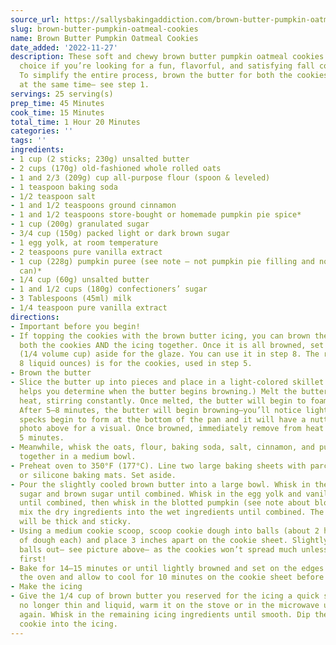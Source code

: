 ```yaml
---
source_url: https://sallysbakingaddiction.com/brown-butter-pumpkin-oatmeal-cookies/
slug: brown-butter-pumpkin-oatmeal-cookies
name: Brown Butter Pumpkin Oatmeal Cookies
date_added: '2022-11-27'
description: These soft and chewy brown butter pumpkin oatmeal cookies are the perfect
  choice if you’re looking for a fun, flavorful, and satisfying fall cookie recipe.
  To simplify the entire process, brown the butter for both the cookies and the icing
  at the same time– see step 1.
servings: 25 serving(s)
prep_time: 45 Minutes
cook_time: 15 Minutes
total_time: 1 Hour 20 Minutes
categories: ''
tags: ''
ingredients:
- 1 cup (2 sticks; 230g) unsalted butter
- 2 cups (170g) old-fashioned whole rolled oats
- 1 and 2/3 (209g) cup all-purpose flour (spoon & leveled)
- 1 teaspoon baking soda
- 1/2 teaspoon salt
- 1 and 1/2 teaspoons ground cinnamon
- 1 and 1/2 teaspoons store-bought or homemade pumpkin pie spice*
- 1 cup (200g) granulated sugar
- 3/4 cup (150g) packed light or dark brown sugar
- 1 egg yolk, at room temperature
- 2 teaspoons pure vanilla extract
- 1 cup (228g) pumpkin puree (see note – not pumpkin pie filling and not the whole
  can)*
- 1/4 cup (60g) unsalted butter
- 1 and 1/2 cups (180g) confectioners’ sugar
- 3 Tablespoons (45ml) milk
- 1/4 teaspoon pure vanilla extract
directions:
- Important before you begin!
- If topping the cookies with the brown butter icing, you can brown the butter for
  both the cookies AND the icing together. Once it is all browned, set 2 liquid ounces
  (1/4 volume cup) aside for the glaze. You can use it in step 8. The rest (about
  8 liquid ounces) is for the cookies, used in step 5.
- Brown the butter
- Slice the butter up into pieces and place in a light-colored skillet. (Light colored
  helps you determine when the butter begins browning.) Melt the butter over medium
  heat, stirring constantly. Once melted, the butter will begin to foam. Keep stirring.
  After 5–8 minutes, the butter will begin browning—you’ll notice lightly browned
  specks begin to form at the bottom of the pan and it will have a nutty aroma. See
  photo above for a visual. Once browned, immediately remove from heat and cool for
  5 minutes.
- Meanwhile, whisk the oats, flour, baking soda, salt, cinnamon, and pumpkin pie spice
  together in a medium bowl.
- Preheat oven to 350°F (177°C). Line two large baking sheets with parchment paper
  or silicone baking mats. Set aside.
- Pour the slightly cooled brown butter into a large bowl. Whisk in the granulated
  sugar and brown sugar until combined. Whisk in the egg yolk and vanilla extract
  until combined, then whisk in the blotted pumpkin (see note about blotting). Slowly
  mix the dry ingredients into the wet ingredients until combined. The cookie dough
  will be thick and sticky.
- Using a medium cookie scoop, scoop cookie dough into balls (about 2 heaping Tbsp
  of dough each) and place 3 inches apart on the cookie sheet. Slightly flatten the
  balls out– see picture above– as the cookies won’t spread much unless you help out
  first!
- Bake for 14–15 minutes or until lightly browned and set on the edges. Remove from
  the oven and allow to cool for 10 minutes on the cookie sheet before icing.
- Make the icing
- Give the 1/4 cup of brown butter you reserved for the icing a quick stir. If it’s
  no longer thin and liquid, warm it on the stove or in the microwave until liquid
  again. Whisk in the remaining icing ingredients until smooth. Dip the top of each
  cookie into the icing.
---
```

